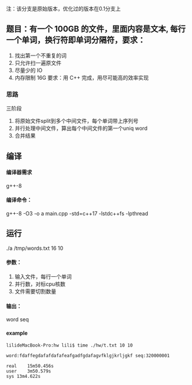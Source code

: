 注：该分支是原始版本，优化过的版本在0.1分支上

## 题目：有一个 100GB 的文件，里面内容是文本, 每行一个单词，换行符即单词分隔符，要求：
1. 找出第一个不重复的词
2. 只允许扫一遍原文件
3. 尽量少的 IO
4. 内存限制 16G
要求：用 C++ 完成，用尽可能高的效率实现

### 思路
三阶段
1. 将原始文件split到多个中间文件，每个单词带上序列号
2. 并行处理中间文件，算出每个中间文件的第一个uniq word
3. 合并结果


## 编译

#### 编译器需求
g++-8

#### 编译命令：
g++-8 -O3 -o a main.cpp -std=c++17 -lstdc++fs -lpthread

## 运行
./a /tmp/words.txt 16 10

#### 参数：
1. 输入文件，每行一个单词
2. 并行数，对标cpu核数
3. 文件需要切割数量

#### 输出：
word seq

#### example
```
lilideMacBook-Pro:hw lili$ time ./hw/t.txt 10 10

word:fdaffegdafafdafafeafgadfgdafagvfklgjkrljgkf seq:320000001

real	15m50.456s
user	3m50.579s
sys	13m4.622s
```


